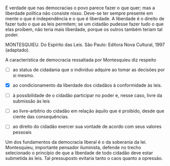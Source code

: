 

É verdade que nas democracias o povo parece fazer o que quer; mas a liberdade política não consiste nisso. Deve-se ter sempre presente em mente o que é independência e o que é liberdade. A liberdade é o direito de fazer tudo o que as leis permitem; se um cidadão pudesse fazer tudo o que elas proíbem, não teria mais liberdade, porque os outros também teriam tal poder.

MONTESQUIEU. Do Espírito das Leis. São Paulo: Editora Nova Cultural, 1997 (adaptado).

A característica de democracia ressaltada por Montesquieu diz respeito



- [ ] ao status de cidadania que o indivíduo adquire ao tomar as decisões por si mesmo.
- [x] ao condicionamento da liberdade dos cidadãos à conformidade às leis.
- [ ] à possibilidade de o cidadão participar no poder e, nesse caso, livre da submissão às leis
- [ ] ao livre-arbítrio do cidadão em relação àquilo que é proibido, desde que ciente das consequências.
- [ ] ao direito do cidadão exercer sua vontade de acordo com seus valores pessoais


Um dos fundamentos da democracia liberal é o da soberania da lei. Montesquieu, importante pensador iluminista, defende no trecho selecionado o princípio de que a liberdade de todo cidadão deve estar submetida às leis. Tal pressuposto evitaria tanto o caos quanto a opressão.
